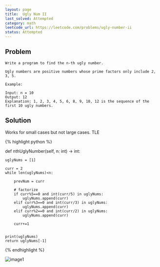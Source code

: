 ```yaml
---
layout: page
title:  Ugly Num II
last_solved: Attempted
category: math
leetcode_url: https://leetcode.com/problems/ugly-number-ii
status: Attempted
---
```


Problem
-------

```
Write a program to find the n-th ugly number.

Ugly numbers are positive numbers whose prime factors only include 2, 3, 5. 

Example:

Input: n = 10
Output: 12
Explanation: 1, 2, 3, 4, 5, 6, 8, 9, 10, 12 is the sequence of the first 10 ugly numbers.

```

Solution
----------

Works for small cases but not large cases. TLE

{% highlight python %}

def nthUglyNumber(self, n: int) -> int:
    
    uglyNums = [1]
    
    curr = 2
    while len(uglyNums)<n:
        
        prevNum = curr
        
        # factorize
        if curr%5==0 and int(curr/5) in uglyNums:
            uglyNums.append(curr)
        elif curr%3==0 and int(curr/3) in uglyNums:
            uglyNums.append(curr)
        elif curr%2==0 and int(curr/2) in uglyNums:
            uglyNums.append(curr)

        curr+=1
    
    
    print(uglyNums)
    return uglyNums[-1]

{% endhighlight %}


![image1]()